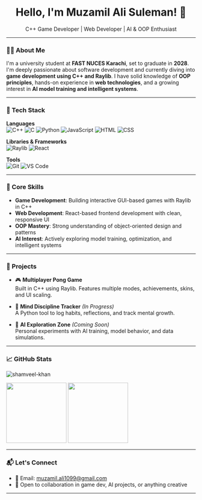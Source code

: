 <h1 align="center">Hello, I'm Muzamil Ali Suleman! 🤝</h1>
<p align="center">C++ Game Developer | Web Developer | AI & OOP Enthusiast</p>

---

### 👨‍💻 About Me

I'm a university student at **FAST NUCES Karachi**, set to graduate in **2028**. I'm deeply passionate about software development and currently diving into **game development using C++ and Raylib**. I have solid knowledge of **OOP principles**, hands-on experience in **web technologies**, and a growing interest in **AI model training and intelligent systems**.

---

### 🚀 Tech Stack

**Languages**  
![C++](https://img.shields.io/badge/C++-00599C?style=flat-square&logo=cplusplus&logoColor=white)
![C](https://img.shields.io/badge/C-00599C?style=flat-square&logo=c&logoColor=white)
![Python](https://img.shields.io/badge/Python-3776AB?style=flat-square&logo=python&logoColor=white)
![JavaScript](https://img.shields.io/badge/JavaScript-F7DF1E?style=flat-square&logo=javascript&logoColor=black)
![HTML](https://img.shields.io/badge/HTML5-E34F26?style=flat-square&logo=html5&logoColor=white)
![CSS](https://img.shields.io/badge/CSS3-1572B6?style=flat-square&logo=css3&logoColor=white)

**Libraries & Frameworks**  
![Raylib](https://img.shields.io/badge/Raylib-000000?style=flat-square)
![React](https://img.shields.io/badge/React-20232A?style=flat-square&logo=react&logoColor=61DAFB)

**Tools**  
![Git](https://img.shields.io/badge/Git-F05032?style=flat-square&logo=git&logoColor=white)
![VS Code](https://img.shields.io/badge/VS%20Code-007ACC?style=flat-square&logo=visual-studio-code&logoColor=white)

---

### 🧩 Core Skills

- **Game Development**: Building interactive GUI-based games with Raylib in C++
- **Web Development**: React-based frontend development with clean, responsive UI
- **OOP Mastery**: Strong understanding of object-oriented design and patterns
- **AI Interest**: Actively exploring model training, optimization, and intelligent systems

---

### 🧠 Projects

- 🎮 **Multiplayer Pong Game**  
  Built in C++ using Raylib. Features multiple modes, achievements, skins, and UI scaling.

- 🧠 **Mind Discipline Tracker** *(In Progress)*  
  A Python tool to log habits, reflections, and track mental growth.

- 🤖 **AI Exploration Zone** *(Coming Soon)*  
  Personal experiments with AI training, model behavior, and data simulations.

---

### 📈 GitHub Stats

<p align="center">
  <p align="left"> <img src="https://komarev.com/ghpvc/?username=MUZAMILALISULEMAN&label=Profile%20views&color=0e75b6&style=flat" alt="shamveel-khan" /> </p>
  <img src="https://github-readme-stats.vercel.app/api?username=MUZAMILALISULEMAN&show_icons=true&theme=default" height="160"/>
  <img src="https://github-readme-streak-stats.herokuapp.com/?user=MUZAMILALISULEMAN&theme=default" height="160"/>
</p>

---

### 📬 Let's Connect

- 📧 Email: [muzamil.ali1099@gmail.com](mailto:muzamil.ali1099@gmail.com)  
- 🤝 Open to collaboration in game dev, AI projects, or anything creative  

---
